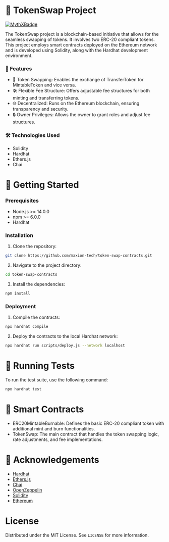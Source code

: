 # 🔄 TokenSwap Project
[![MythXBadge](https://badgen.net/https/api.mythx.io/v1/projects/cac9d71a-34ae-4b54-8fc3-c90bfdd50e18/badge/data?cache=300&icon=https://raw.githubusercontent.com/ConsenSys/mythx-github-badge/main/logo_white.svg)](https://docs.mythx.io/dashboard/github-badges)

The TokenSwap project is a blockchain-based initiative that allows for the seamless swapping of tokens. It involves two ERC-20 compliant tokens. This project employs smart contracts deployed on the Ethereum network and is developed using Solidity, along with the Hardhat development environment.

### 🌟 Features
- 🔄 Token Swapping: Enables the exchange of TransferToken for MintableToken and vice versa.
- 🛠️ Flexible Fee Structure: Offers adjustable fee structures for both minting and transferring tokens.
- 🌐 Decentralized: Runs on the Ethereum blockchain, ensuring transparency and security.
- 🔒 Owner Privileges: Allows the owner to grant roles and adjust fee structures.

### 🛠️ Technologies Used
- Solidity
- Hardhat
- Ethers.js
- Chai

# 🚀 Getting Started
### Prerequisites
- Node.js >= 14.0.0
- npm >= 6.0.0
- Hardhat

### Installation
1. Clone the repository:
```bash
git clone https://github.com/maxion-tech/token-swap-contracts.git
```
2. Navigate to the project directory:
```bash
cd token-swap-contracts
```
3. Install the dependencies:
```bash
npm install
```

### Deployment
1. Compile the contracts:
```bash
npx hardhat compile
```
2. Deploy the contracts to the local Hardhat network:
```bash
npx hardhat run scripts/deploy.js --network localhost
```

# 🧪 Running Tests
To run the test suite, use the following command:
```bash
npx hardhat test
```

# 📜 Smart Contracts

- ERC20MintableBurnable: Defines the basic ERC-20 compliant token with additional mint and burn functionalities.
- TokenSwap: The main contract that handles the token swapping logic, rate adjustments, and fee implementations.

# 🙏 Acknowledgements
- [Hardhat](https://hardhat.org/)
- [Ethers.js](https://docs.ethers.io/v5/)
- [Chai](https://www.chaijs.com/)
- [OpenZeppelin](https://openzeppelin.com/)
- [Solidity](https://docs.soliditylang.org/en/v0.8.7/)
- [Ethereum](https://ethereum.org/en/)

# License
Distributed under the MIT License. See `LICENSE` for more information.